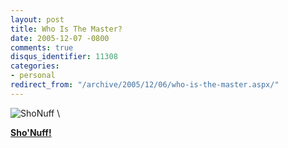 ```yaml
---
layout: post
title: Who Is The Master?
date: 2005-12-07 -0800
comments: true
disqus_identifier: 11308
categories:
- personal
redirect_from: "/archive/2005/12/06/who-is-the-master.aspx/"
---
```


![ShoNuff](https://haacked.com/images/ShoNuffFullSize.gif) \

**[Sho'Nuff!](http://en.wikipedia.org/wiki/Sho'nuff_(character) "Sho 'Nuff")**

